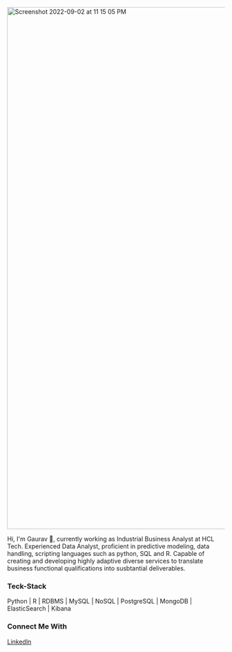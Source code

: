<img width="1208" alt="Screenshot 2022-09-02 at 11 15 05 PM" src="https://user-images.githubusercontent.com/93240943/188209239-028b77d7-d02d-4adb-83cf-269aa282e5e5.png">






Hi, I'm Gaurav 👋, currently working as Industrial Business Analyst at HCL Tech. Experienced Data Analyst, proficient in predictive modeling, data handling, scripting languages such as python, SQL and R. Capable of creating and developing highly adaptive diverse services to translate business functional qualifications into susbtantial deliverables.



### Teck-Stack
Python | R | RDBMS | MySQL | NoSQL | PostgreSQL | MongoDB | ElasticSearch | Kibana

### Connect Me With
[LinkedIn](https://www.linkedin.com/in/gauravsharma1407)










